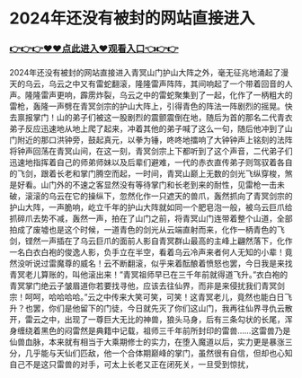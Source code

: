 # 2024年还没有被封的网站直接进入

### <a href="https://github.com/loiupq/bgty/issues/1">👉👉👉♥♥点此进入♥观看入口👈👉👉</a>


2024年还没有被封的网站直接进入青冥山门护山大阵之外，毫无征兆地涌起了漫天的乌云，乌云之中又有雷蛇翻滚，隆隆雷声阵阵，其间响起了一个带着回音的人声。隆隆雷声更响，霹雳炸裂，乌云之中的雷蛇聚集到了一起，化作了一柄粗大的雷枪，轰隆一声劈在青冥剑宗的护山大阵上，引得青色的阵法一阵剧烈的摇晃。快去禀报掌门！山的弟子们被这一股剧烈的震颤震倒在地，随后为首的那名二代青衣弟子反应迅速地从地上爬了起来，冲着其他的弟子喊了这么一句，随后他冲到了山门附近的那口洪钟旁，鼓起真元，以拳为锤，咚咚地擂响了大钟钟声上铭刻的法阵将钟声回荡在青冥山间，在这一刻，青冥剑宗上下都听到了这个声音，二代弟子们迅速地指挥着自己的师弟师妹以及后辈们避难，一代的赤衣直传弟子则驾驭着各自的飞剑，跟着长老和掌门腾空而起，一时间，青冥山巅上无数的剑光飞纵穿梭，煞是好看。山门外的不速之客显然没有等待掌门和长老到来的耐性，见雷枪一击未破，滚滚的乌云在它的操纵下，忽然化作一只遮天的兽爪，轰然抓向了青冥剑宗的护山大阵，一声脆响，屹立千年的护山大阵就如同一个肥皂泡一般，被乌云巨爪给抓碎爪去势不减，轰然一声，拍在了山门之前，将青冥山门连带着整个山道，全部拍成了废墟也是这个时候，一道青色的剑光从云端直射而来，化作一柄青色的飞剑，铿然一声插在了乌云巨爪的面前人影自青冥群山最高的主峰上翩然落下，化作一名白衣白袍的俊逸人影，负手立在半空，看着乌云冷声来者何人无知的小辈！竟然没听说过雷魔尊的威名！云不断翻滚，似乎来着酝酿着愤怒也罢，今日我是来找青冥老儿算账的，叫他滚出来！”青冥祖师早已在三千年前就得道飞升。”衣白袍的青冥掌门绝云子皱眉道你若要找寻他，应该去往仙界，而非是来侵扰我们青冥剑宗！呵呵，哈哈哈哈。”云之中传来大笑可笑，可笑！这青冥老儿，竟然也能白日飞升？也罢，你们是他留下的门徒，今日就先灭了你们这山门，我再往仙界寻仇云散开，雷云之中，出现了一尊巨大无比的神兽，狼头马身，后有三条勾状的长尾，浑身缠绕着黑色的闷雷然是典籍中记载，祖师三千年前所封印的雷兽……这雷兽乃是仙兽血脉，本来就有相当于大乘期修士的实力，在堕入魔道以后，实力更是暴涨三分，几乎能与天仙们匹敌，他一个合体期巅峰的掌门，虽然很有自信，但却也心知自己不是这只雷兽的对手，可太上长老又正在闭死关，一旦受到惊扰，
